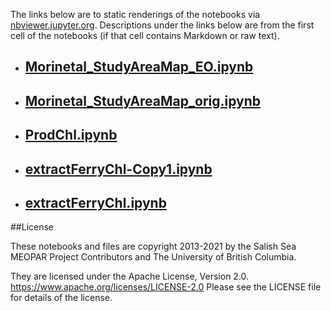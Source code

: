 The links below are to static renderings of the notebooks via
[nbviewer.jupyter.org](https://nbviewer.jupyter.org/).
Descriptions under the links below are from the first cell of the notebooks
(if that cell contains Markdown or raw text).

* ## [Morinetal_StudyAreaMap_EO.ipynb](https://nbviewer.jupyter.org/github/SalishSeaCast/analysis-elise-2/blob/master/notebooks/forEvie/Morinetal_StudyAreaMap_EO.ipynb)  
    
* ## [Morinetal_StudyAreaMap_orig.ipynb](https://nbviewer.jupyter.org/github/SalishSeaCast/analysis-elise-2/blob/master/notebooks/forEvie/Morinetal_StudyAreaMap_orig.ipynb)  
    
* ## [ProdChl.ipynb](https://nbviewer.jupyter.org/github/SalishSeaCast/analysis-elise-2/blob/master/notebooks/forEvie/ProdChl.ipynb)  
    
* ## [extractFerryChl-Copy1.ipynb](https://nbviewer.jupyter.org/github/SalishSeaCast/analysis-elise-2/blob/master/notebooks/forEvie/extractFerryChl-Copy1.ipynb)  
    
* ## [extractFerryChl.ipynb](https://nbviewer.jupyter.org/github/SalishSeaCast/analysis-elise-2/blob/master/notebooks/forEvie/extractFerryChl.ipynb)  
    

##License

These notebooks and files are copyright 2013-2021
by the Salish Sea MEOPAR Project Contributors
and The University of British Columbia.

They are licensed under the Apache License, Version 2.0.
https://www.apache.org/licenses/LICENSE-2.0
Please see the LICENSE file for details of the license.
